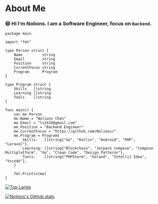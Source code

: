 # About Me

### 😄 Hi I‘m Nolions. I am a Software Engineer, focus on `Backend`.


```
package main

import "fmt"

type Person struct {
	Name         string
	Email        string
	Position     string
	CurrentFocus string
	Program      Program
}

type Program struct {
	Skills   []string
	Learning []string
	Tools    []string
}

func main() {
	var me Person
	me.Name = "Nolions Chen"
	me.Email = "lv2410@gmail.com"
	me.Position = "Backend Engineer"
	me.CurrentFocus = "https://github.com/Nolions/"
	me.Program = Program{
		Skills:   []string{"Go", "Kotlin", "Android", "PHP", "Laravel"},
		Learning: []string{"Blockchain", "Jetpack Compose", "Compose Multiplatform", "Go", "Clean Code", "Design Patterns"},
		Tools:    []string{"PHPStorm", "Goland", "IntelliJ Idea", "Vscode"},
	}

	fmt.Println(me)
}

```

[![Top Langs](https://github-readme-stats.vercel.app/api/top-langs/?username=nolions&theme=dark)](https://github.com/Nolions)

[![Nolions's GitHub stats](https://github-readme-stats.vercel.app/api?username=nolions&show_icons=true&theme=radical&include_all_commits=true)](https://github.com/Nolions)
